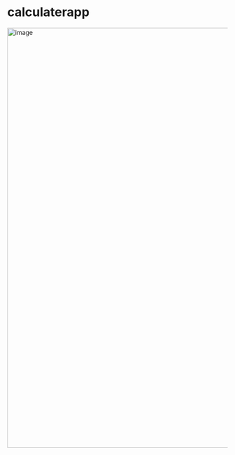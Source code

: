 # calculaterapp


<img width="960" alt="image" src="https://github.com/user-attachments/assets/2229cfc0-bb3a-495f-84ec-809fd00d079b">

